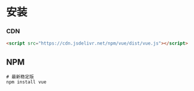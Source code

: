 # 安装

### CDN
```html
<script src="https://cdn.jsdelivr.net/npm/vue/dist/vue.js"></script>
```

## NPM
```shell script
# 最新稳定版
npm install vue
```

